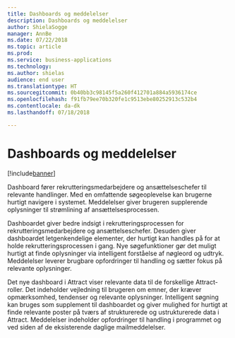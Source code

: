 ```yaml
---
title: Dashboards og meddelelser
description: Dashboards og meddelelser
author: ShielaSogge
manager: AnnBe
ms.date: 07/22/2018
ms.topic: article
ms.prod: 
ms.service: business-applications
ms.technology: 
ms.author: shielas
audience: end user
ms.translationtype: HT
ms.sourcegitcommit: 0b40bb3c98145f5a260f412701a884a5936174ce
ms.openlocfilehash: f91fb79ee70b320fe1c9513ebe80252913c532b4
ms.contentlocale: da-dk
ms.lasthandoff: 07/18/2018

---
```


# <a name="dashboards-and-notifications"></a>Dashboards og meddelelser

[!include[banner](../../../includes/banner.md)]

Dashboard fører rekrutteringsmedarbejdere og ansættelseschefer til relevante handlinger. Med en omfattende søgeoplevelse kan brugerne hurtigt navigere i systemet.
Meddelelser giver brugeren supplerende oplysninger til strømlining af ansættelsesprocessen.

Dashboardet giver bedre indsigt i rekrutteringsprocessen for rekrutteringsmedarbejdere og ansættelseschefer. Desuden giver dashboardet letgenkendelige elementer, der hurtigt kan handles på for at holde rekrutteringsprocessen i gang. Nye søgefunktioner gør det muligt hurtigt at finde oplysninger via intelligent forståelse af nøgleord og udtryk.
Meddelelser leverer brugbare opfordringer til handling og sætter fokus på relevante oplysninger.

Det nye dashboard i Attract viser relevante data til de forskellige Attract-roller. Det indeholder vejledning til brugeren om emner, der kræver opmærksomhed, tendenser og relevante oplysninger. Intelligent søgning kan bruges som supplement til dashboardet og giver mulighed for hurtigt at finde relevante poster på tværs af strukturerede og ustrukturerede data i Attract. Meddelelser indeholder opfordringer til handling i programmet og ved siden af de eksisterende daglige mailmeddelelser.

<!--
## Who uses this feature
This feature is mainly used by recruiters and hiring managers within an
organization.
## Availability
Cloud
## Regional availability
Global
-->

